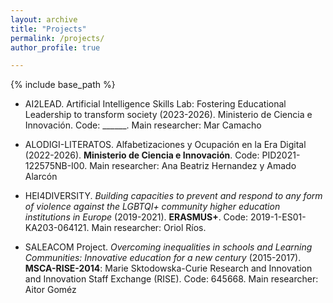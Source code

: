 ```yaml
---
layout: archive
title: "Projects"
permalink: /projects/
author_profile: true

---
```


{% include base_path %}

* AI2LEAD. Artificial Intelligence Skills Lab: Fostering Educational Leadership to transform society (2023-2026). Ministerio de Ciencia e Innovación. Code: ______. Main researcher: Mar Camacho

* ALODIGI-LITERATOS. Alfabetizaciones y Ocupación en la Era Digital (2022-2026). **Ministerio de Ciencia e Innovación**. Code: PID2021-122575NB-I00. Main researcher: Ana Beatriz Hernandez y Amado Alarcón

* HEI4DIVERSITY. *Building capacities to prevent and respond to any form of violence against the LGBTQI+ community higher education institutions in Europe* (2019-2021). **ERASMUS+**. Code: 2019-1-ES01-KA203-064121. Main researcher: Oriol Ríos.

* SALEACOM Project. *Overcoming inequalities in schools and Learning Communities: Innovative education for a new century* (2015-2017). **MSCA-RISE-2014**: Marie Sktodowska-Curie Research and Innovation and Innovation Staff Exchange (RISE). Code: 645668. Main researcher: Aitor Goméz